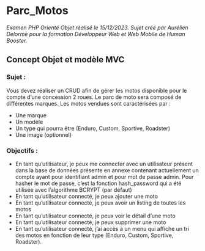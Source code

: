 # Parc_Motos

*Examen PHP Orienté Objet réalisé le 15/12/2023.*
*Sujet créé par Aurélien Delorme pour la formation Développeur Web et Web Mobile de Human Booster.*

## Concept Objet et modèle MVC
### Sujet :
Vous devez réaliser un CRUD afin de gérer les motos disponible pour le compte d’une concession 2 roues. 
Le parc de moto sera composé de différentes marques.
Les motos vendues sont caractérisées par :  
-  Une marque
-  Un modèle
-  Un type qui pourra être (Enduro, Custom, Sportive, Roadster)
-  Une image (optionnel)

### Objectifs :
- En tant qu’utilisateur, je peux me connecter avec un utilisateur présent dans la base de données présente en annexe 
contenant actuellement un compte ayant pour identifiant admin et pour mot de passe admin. Pour hasher le mot de 
passe, c’est la fonction hash_password qui a été utilisée avec l’algorithme BCRYPT (par défaut)
- En tant qu’utilisateur connecté, je peux ajouter une moto
- En tant qu’utilisateur connecté, je peux avoir un listing de toutes les motos
- En tant qu’utilisateur connecté, je peux voir le détail d’une moto 
- En tant qu’utilisateur connecté, je peux supprimer une moto 
- En tant qu’utilisateur connecté, j’ai accès à un menu qui affiche un tri des motos en fonction de leur type (Enduro, 
Custom, Sportive, Roadster).
